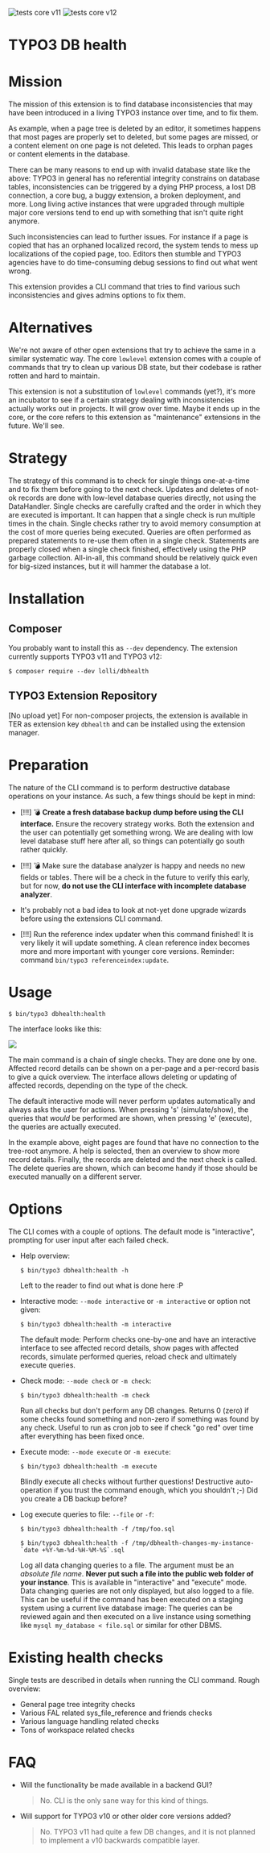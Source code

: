 ![tests core v11](https://github.com/lolli42/dbhealth/actions/workflows/testscorev11.yml/badge.svg)
![tests core v12](https://github.com/lolli42/dbhealth/actions/workflows/testscorev12.yml/badge.svg)

TYPO3 DB health
===============

# Mission

The mission of this extension is to find database inconsistencies that may
have been introduced in a living TYPO3 instance over time, and to fix them.

As example, when a page tree is deleted by an editor, it sometimes happens
that most pages are properly set to deleted, but some pages are missed, or a
content element on one page is not deleted. This leads to orphan pages or
content elements in the database.

There can be many reasons to end up with invalid database state like the above:
TYPO3 in general has no referential integrity constrains on database tables,
inconsistencies can be triggered by a dying PHP process, a lost DB connection, a
core bug, a buggy extension, a broken deployment, and more. Long living active
instances that were upgraded through multiple major core versions tend to end up
with something that isn't quite right anymore.

Such inconsistencies can lead to further issues. For instance if a page
is copied that has an orphaned localized record, the system tends to mess up
localizations of the copied page, too. Editors then stumble and TYPO3 agencies
have to do time-consuming debug sessions to find out what went wrong.

This extension provides a CLI command that tries to find various such inconsistencies
and gives admins options to fix them.


# Alternatives

We're not aware of other open extensions that try to achieve the same in a similar
systematic way. The core `lowlevel` extension comes with a couple of commands that
try to clean up various DB state, but their codebase is rather rotten and hard to
maintain.

This extension is not a substitution of `lowlevel` commands (yet?), it's more an
incubator to see if a certain strategy dealing with inconsistencies actually works
out in projects. It will grow over time. Maybe it ends up in the core, or the core
refers to this extension as "maintenance" extensions in the future. We'll see.


# Strategy

The strategy of this command is to check for single things one-at-a-time and to
fix them before going to the next check. Updates and deletes of not-ok records
are done with low-level database queries directly, not using the DataHandler. Single
checks are carefully crafted and the order in which they are executed is important.
It can happen that a single check is run multiple times in the chain. Single
checks rather try to avoid memory consumption at the cost of more queries being
executed. Queries are often performed as prepared statements to re-use them often
in a single check. Statements are properly closed when a single check finished,
effectively using the PHP garbage collection. All-in-all, this command should be
relatively quick even for big-sized instances, but it will hammer the database a lot.


# Installation

## Composer

You probably want to install this as `--dev` dependency. The extension currently
supports TYPO3 v11 and TYPO3 v12:

```
$ composer require --dev lolli/dbhealth
```

## TYPO3 Extension Repository

[No upload yet] For non-composer projects, the extension is available in TER as extension key
`dbhealth` and can be installed using the extension manager.


# Preparation

The nature of the CLI command is to perform destructive database operations on your
instance. As such, a few things should be kept in mind:

* [!!!] 💣 **Create a fresh database backup dump before using the CLI interface.**
  Ensure the recovery strategy works. Both the extension and the user can potentially
  get something wrong. We are dealing with low level database stuff here after all,
  so things can potentially go south rather quickly.

* [!!!] 💣 Make sure the database analyzer is happy and needs no new fields or tables.
  There will be a check in the future to verify this early, but for now, **do not use
  the CLI interface with incomplete database analyzer**.

* It's probably not a bad idea to look at not-yet done upgrade wizards before using
  the extensions CLI command.

* [!!!] Run the reference index updater when this command finished! It is very likely
  it will update something. A clean reference index becomes more and more important
  with younger core versions. Reminder: command `bin/typo3 referenceindex:update`.


# Usage

```
$ bin/typo3 dbhealth:health
```

The interface looks like this:

![](Documentation/cli-example.png)

The main command is a chain of single checks. They are done one by one. Affected
record details can be shown on a per-page and a per-record basis to give a quick
overview. The interface allows deleting or updating of affected records, depending
on the type of the check.

The default interactive mode will never perform updates automatically and
always asks the user for actions. When pressing 's' (simulate/show), the queries
that *would* be performed are shown, when pressing 'e' (execute), the queries
are actually executed.

In the example above, eight pages are found that have no connection to the
tree-root anymore. A help is selected, then an overview to show more record
details. Finally, the records are deleted and the next check is called. The
delete queries are shown, which can become handy if those should be executed
manually on a different server.


# Options

The CLI comes with a couple of options. The default mode is "interactive",
prompting for user input after each failed check.

* Help overview:
  ```
  $ bin/typo3 dbhealth:health -h
  ```
  Left to the reader to find out what is done here :P

* Interactive mode: `--mode interactive` or `-m interactive` or option not given:
  ```
  $ bin/typo3 dbhealth:health -m interactive
  ```
  The default mode: Perform checks one-by-one and have an interactive interface
  to see affected record details, show pages with affected records, simulate
  performed queries, reload check and ultimately execute queries.

* Check mode: `--mode check` or `-m check`:
  ```
  $ bin/typo3 dbhealth:health -m check
  ```
  Run all checks but don't perform any DB changes. Returns 0 (zero) if some checks
  found something and non-zero if something was found by any check. Useful to run
  as cron job to see if check "go red" over time after everything has been fixed once.

* Execute mode: `--mode execute` or `-m execute`:
  ```
  $ bin/typo3 dbhealth:health -m execute
  ```
  Blindly execute all checks without further questions! Destructive auto-operation if
  you trust the command enough, which you shouldn't ;-) Did you create a DB backup before?

* Log execute queries to file: `--file` or `-f`:
  ```
  $ bin/typo3 dbhealth:health -f /tmp/foo.sql
  ```
  ```
  $ bin/typo3 dbhealth:health -f /tmp/dbhealth-changes-my-instance-`date +%Y-%m-%d-%H-%M-%S`.sql
  ```
  Log all data changing queries to a file. The argument must be an *absolute file name*.
  **Never put such a file into the public web folder of your instance**. This is available in
  "interactive" and "execute" mode. Data changing queries are not only displayed, but also
  logged to a file. This can be useful if the command has been executed on a staging system
  using a current live database image: The queries can be reviewed again and then executed
  on a live instance using something like `mysql my_database < file.sql` or similar for other
  DBMS.


# Existing health checks

Single tests are described in details when running the CLI command. Rough overview:

* General page tree integrity checks
* Various FAL related sys_file_reference and friends checks
* Various language handling related checks
* Tons of workspace related checks


# FAQ

* Will the functionality be made available in a backend GUI?
  > No. CLI is the only sane way for this kind of things.

* Will support for TYPO3 v10 or other older core versions added?
  > No. TYPO3 v11 had quite a few DB changes, and it is not planned to implement
  > a v10 backwards compatible layer.
